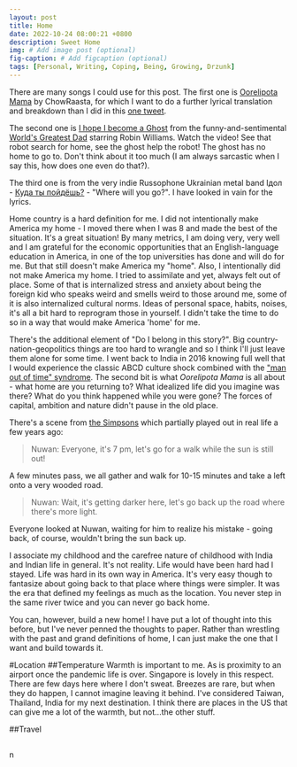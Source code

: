 ```yaml
---
layout: post
title: Home
date: 2022-10-24 08:00:21 +0800
description: Sweet Home
img: # Add image post (optional)
fig-caption: # Add figcaption (optional)
tags: [Personal, Writing, Coping, Being, Growing, Drzunk]
---
```


There are many songs I could use for this post. The first one is [Oorelipota Mama](https://www.youtube.com/watch?v=AImD1AjhgnQ&ab_channel=SunnyAustin) by ChowRaasta, for which I want to do a further lyrical translation and breakdown than I did in this [one tweet](https://twitter.com/Saurya/status/1298287231262584836).

The second one is [I hope I become a Ghost](https://www.youtube.com/watch?v=zf2TKP0o1iA&ab_channel=thedeadlysyndrome) from the funny-and-sentimental [World's Greatest Dad](https://en.wikipedia.org/wiki/World%27s_Greatest_Dad#:~:text=World's%20Greatest%20Dad%20is%20a,release%20on%20August%2021%2C%202009.) starring Robin Williams. Watch the video! See that robot search for home, see the ghost help the robot! The ghost has no home to go to. Don't think about it too much (I am always sarcastic when I say this, how does one even do that?).

The third one is from the very indie Russophone Ukrainian metal band Ідол - [Куда ты пойдёшь?](https://www.youtube.com/watch?v=htvk4TbYA9M&ab_channel=PhenomenalMysticism) - "Where will you go?". I have looked in vain for the lyrics.

Home country is a hard definition for me. I did not intentionally make America my home - I moved there when I was 8 and made the best of the situation. It's a great situation! By many metrics, I am doing very, very well and I am grateful for the economic opportunities that an English-language education in America, in one of the top universities has done and will do for me. But that still doesn't make America my "home". Also, I intentionally did not make America my home. I tried to assimilate and yet, always felt out of place. Some of that is internalized stress and anxiety about being the foreign kid who speaks weird and smells weird to those around me, some of it is also internalized cultural norms. Ideas of personal space, habits, noises, it's all a bit hard to reprogram those in yourself. I didn't take the time to do so in a way that would make America 'home' for me.

There's the additional element of "Do I belong in this story?". Big country-nation-geopolitics things are too hard to wrangle and so I think I'll just leave them alone for some time. I went back to India in 2016 knowing full well that I would experience the classic ABCD culture shock combined with the ["man out of time" syndrome](https://tvtropes.org/pmwiki/pmwiki.php/Main/FishOutOfTemporalWater). The second bit is what _Oorelipota Mama_ is all about - what home are you returning to? What idealized life did you imagine was there? What do you think happened while you were gone? The forces of capital, ambition and nature didn't pause in the old place.

There's a scene from [the Simpsons](https://youtu.be/L4qsNSSbftM?t=31) which partially played out in real life a few years ago:
>Nuwan: Everyone, it's 7 pm, let's go for a walk while the sun is still out!

A few minutes pass, we all gather and walk for 10-15 minutes and take a left onto a very wooded road.

>Nuwan: Wait, it's getting darker here, let's go back up the road where there's more light.

Everyone looked at Nuwan, waiting for him to realize his mistake - going back, of course, wouldn't bring the sun back up.

I associate my childhood and the carefree nature of childhood with India and Indian life in general. It's not reality. Life would have been hard had I stayed. Life was hard in its own way in America. It's very easy though to fantasize about going back to that place where things were simpler. It was the era that defined my feelings as much as the location. You never step in the same river twice and you can never go back home.

You can, however, build a new home! I have put a lot of thought into this before, but I've never penned the thoughts to paper. Rather than wrestling with the past and grand definitions of home, I can just make the one that I want and build towards it.

#Location
##Temperature
Warmth is important to me. As is proximity to an airport once the pandemic life is over. Singapore is lovely in this respect. There are few days here where I don't sweat. Breezes are rare, but when they do happen, I cannot imagine leaving it behind. I've considered Taiwan, Thailand, India for my next destination. I think there are places in the US that can give me a lot of the warmth, but not...the other stuff.

##Travel

##

n 


